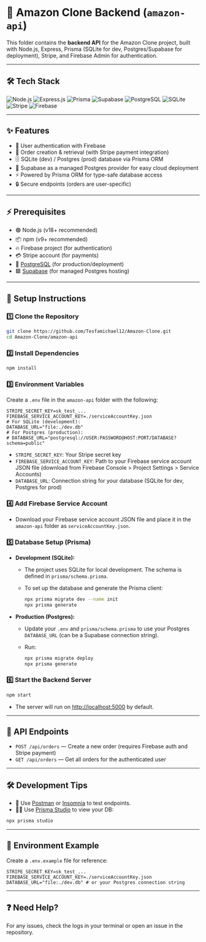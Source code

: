 # 🛒 Amazon Clone Backend (`amazon-api`)

This folder contains the **backend API** for the Amazon Clone project, built with Node.js, Express, Prisma (SQLite for dev, Postgres/Supabase for deployment), Stripe, and Firebase Admin for authentication.

---

## 🛠️ Tech Stack

<p align="left">
  <img src="https://img.shields.io/badge/Node.js-339933?style=for-the-badge&logo=nodedotjs&logoColor=white" alt="Node.js"/>
  <img src="https://img.shields.io/badge/Express.js-000000?style=for-the-badge&logo=express&logoColor=white" alt="Express.js"/>
  <img src="https://img.shields.io/badge/Prisma-2D3748?style=for-the-badge&logo=prisma&logoColor=white" alt="Prisma"/>
  <img src="https://img.shields.io/badge/Supabase-3ECF8E?style=for-the-badge&logo=supabase&logoColor=white" alt="Supabase"/>
  <img src="https://img.shields.io/badge/PostgreSQL-4169E1?style=for-the-badge&logo=postgresql&logoColor=white" alt="PostgreSQL"/>
  <img src="https://img.shields.io/badge/SQLite-003B57?style=for-the-badge&logo=sqlite&logoColor=white" alt="SQLite"/>
  <img src="https://img.shields.io/badge/Stripe-635BFF?style=for-the-badge&logo=stripe&logoColor=white" alt="Stripe"/>
  <img src="https://img.shields.io/badge/Firebase-FFCA28?style=for-the-badge&logo=firebase&logoColor=black" alt="Firebase"/>
</p>

---

## ✨ Features

- 🔐 User authentication with Firebase
- 🧾 Order creation & retrieval (with Stripe payment integration)
- 🗄️ SQLite (dev) / Postgres (prod) database via Prisma ORM
- 🌱 Supabase as a managed Postgres provider for easy cloud deployment
- ⚡ Powered by Prisma ORM for type-safe database access
- 🔒 Secure endpoints (orders are user-specific)

---

## ⚡ Prerequisites

- 🟢 Node.js (v18+ recommended)
- 📦 npm (v9+ recommended)
- 🔥 Firebase project (for authentication)
- 💳 Stripe account (for payments)
- 🐘 [PostgreSQL](https://www.postgresql.org/) (for production/deployment)
- 🟩 [Supabase](https://supabase.com/) (for managed Postgres hosting)

---

## 🚀 Setup Instructions

### 1️⃣ Clone the Repository

```bash
git clone https://github.com/Tesfamichael12/Amazon-Clone.git
cd Amazon-Clone/amazon-api
```

### 2️⃣ Install Dependencies

```bash
npm install
```

### 3️⃣ Environment Variables

Create a `.env` file in the `amazon-api` folder with the following:

```env
STRIPE_SECRET_KEY=sk_test_...
FIREBASE_SERVICE_ACCOUNT_KEY=./serviceAccountKey.json
# For SQLite (development):
DATABASE_URL="file:./dev.db"
# For Postgres (production):
# DATABASE_URL="postgresql://USER:PASSWORD@HOST:PORT/DATABASE?schema=public"
```

- `STRIPE_SECRET_KEY`: Your Stripe secret key
- `FIREBASE_SERVICE_ACCOUNT_KEY`: Path to your Firebase service account JSON file (download from Firebase Console > Project Settings > Service Accounts)
- `DATABASE_URL`: Connection string for your database (SQLite for dev, Postgres for prod)

### 4️⃣ Add Firebase Service Account

- Download your Firebase service account JSON file and place it in the `amazon-api` folder as `serviceAccountKey.json`.

### 5️⃣ Database Setup (Prisma)

- **Development (SQLite):**

  - The project uses SQLite for local development. The schema is defined in `prisma/schema.prisma`.
  - To set up the database and generate the Prisma client:

    ```bash
    npx prisma migrate dev --name init
    npx prisma generate
    ```

- **Production (Postgres):**

  - Update your `.env` and `prisma/schema.prisma` to use your Postgres `DATABASE_URL` (can be a Supabase connection string).
  - Run:

    ```bash
    npx prisma migrate deploy
    npx prisma generate
    ```

### 6️⃣ Start the Backend Server

```bash
npm start
```

- The server will run on [http://localhost:5000](http://localhost:5000) by default.

---

## 📡 API Endpoints

- `POST /api/orders` — Create a new order (requires Firebase auth and Stripe payment)
- `GET /api/orders` — Get all orders for the authenticated user

---

## 🛠️ Development Tips

- 🧪 Use [Postman](https://www.postman.com/) or [Insomnia](https://insomnia.rest/) to test endpoints.
- 🕵️‍♂️ Use [Prisma Studio](https://www.prisma.io/studio) to view your DB:

```bash
npx prisma studio
```

---

## 📝 Environment Example

Create a `.env.example` file for reference:

```env
STRIPE_SECRET_KEY=sk_test_...
FIREBASE_SERVICE_ACCOUNT_KEY=./serviceAccountKey.json
DATABASE_URL="file:./dev.db" # or your Postgres connection string
```

---

## ❓ Need Help?

For any issues, check the logs in your terminal or open an issue in the repository.
